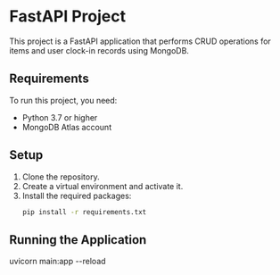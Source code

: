 # FastAPI Project

This project is a FastAPI application that performs CRUD operations for items and user clock-in records using MongoDB.

## Requirements

To run this project, you need:

- Python 3.7 or higher
- MongoDB Atlas account

## Setup

1. Clone the repository.
2. Create a virtual environment and activate it.
3. Install the required packages:
   ```bash
   pip install -r requirements.txt

## Running the Application

uvicorn main:app --reload